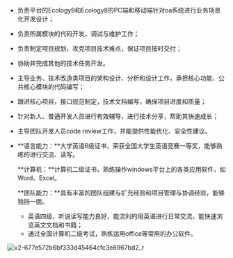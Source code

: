 - 负责平台的Ecology9和Ecology8的PC端和移动端针对oa系统进行业务场景化开发设计； 

- 负责所属模块的代码开发，调试与维护工作； 

- 负责制定项目规划，攻克项目技术难点，保证项目按时交付；

- 协助并完成其他的技术任务开发。

- 主导业务、技术改造类项目的架构设计、分析和设计工作，承担核心功能、公共核心模块的代码编写；

- 跟进核心项目，接口规范制定，技术文档编写，确保项目进度和质量；

- 针对新人、普通开发人员进行有效辅导，进行技术分享，帮助其快速成长；

- 主导团队开发人员code review工作，并能提供性能优化、安全性建议。

- **语言能力：**大学英语6级证书，荣获全国大学生英语竞赛一等奖，能够熟练的进行交流、读写。

  **计算机：**计算机二级证书，熟练操作windows平台上的各类应用软件，如Word、Excel。

  **团队能力：**具有丰富的团队组建与扩充经验和项目管理与协调经验，能够独挡一面。

  - 英语四级，听说读写能力良好，能流利的用英语进行日常交流，能快速浏览英文文档和书籍；
  - 通过全国计算机二级考试，熟练运用office等常用的办公软件。

![v2-677e572b6bf333d45464cfc3e8967bd2_r](D:\document\image\v2-677e572b6bf333d45464cfc3e8967bd2_r.jpg)


